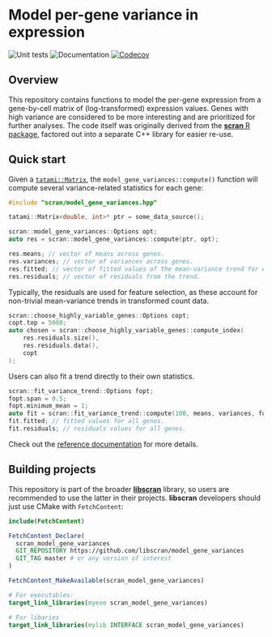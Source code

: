 # Model per-gene variance in expression

![Unit tests](https://github.com/libscran/model_gene_variances/actions/workflows/run-tests.yaml/badge.svg)
![Documentation](https://github.com/libscran/model_gene_variances/actions/workflows/doxygenate.yaml/badge.svg)
[![Codecov](https://codecov.io/gh/libscran/model_gene_variances/graph/badge.svg?token=JWV0I4WJX2)](https://codecov.io/gh/libscran/model_gene_variances)

## Overview

This repository contains functions to model the per-gene expression from a gene-by-cell matrix of (log-transformed) expression values.
Genes with high variance are considered to be more interesting and are prioritized for further analyses.
The code itself was originally derived from the [**scran** R package](https://bioconductor.org/packages/scran),
factored out into a separate C++ library for easier re-use.

## Quick start

Given a [`tatami::Matrix`](https://github.com/tatami-inc/tatami), the `model_gene_variances::compute()` function will compute several variance-related statistics for each gene:

```cpp
#include "scran/model_gene_variances.hpp"

tatami::Matrix<double, int>* ptr = some_data_source();

scran::model_gene_variances::Options opt;
auto res = scran::model_gene_variances::compute(ptr, opt);

res.means; // vector of means across genes.
res.variances; // vector of variances across genes.
res.fitted; // vector of fitted values of the mean-variance trend for each gene.
res.residuals; // vector of residuals from the trend.
```

Typically, the residuals are used for feature selection, as these account for non-trivial mean-variance trends in transformed count data.

```cpp
scran::choose_highly_variable_genes::Options copt;
copt.top = 5000;
auto chosen = scran::choose_highly_variable_genes::compute_index(
    res.residuals.size(), 
    res.residuals.data(), 
    copt
);
```

Users can also fit a trend directly to their own statistics.

```cpp
scran::fit_variance_trend::Options fopt;
fopt.span = 0.5;
fopt.minimum_mean = 1;
auto fit = scran::fit_variance_trend::compute(100, means, variances, fopt);
fit.fitted; // fitted values for all genes.
fit.residuals; // residuals values for all genes.
```

Check out the [reference documentation](https://libscran.github.io/model_gene_variances) for more details.

## Building projects

This repository is part of the broader [**libscran**](https://github.com/libscran/libscran) library,
so users are recommended to use the latter in their projects.
**libscran** developers should just use CMake with `FetchContent`:

```cmake
include(FetchContent)

FetchContent_Declare(
  scran_model_gene_variances 
  GIT_REPOSITORY https://github.com/libscran/model_gene_variances
  GIT_TAG master # or any version of interest
)

FetchContent_MakeAvailable(scran_model_gene_variances)

# For executables:
target_link_libraries(myexe scran_model_gene_variances)

# For libaries
target_link_libraries(mylib INTERFACE scran_model_gene_variances)
```
